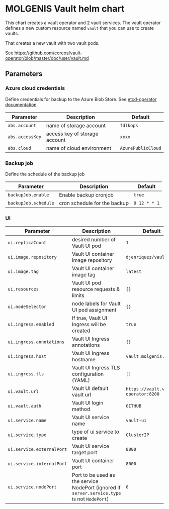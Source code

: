 # MOLGENIS Vault helm chart

This chart creates a vault operator and 2 vault services.
The vault operator defines a new custom resource named `vault` that you can use to create vaults.

That creates a new vault with two vault pods.

See https://github.com/coreos/vault-operator/blob/master/doc/user/vault.md

## Parameters

### Azure cloud credentials
Define credentials for backup to the Azure Blob Store.
See [etcd-operator documentation](https://github.com/coreos/etcd-operator/blob/master/doc/user/abs_backup.md).

| Parameter       | Description                   | Default            |
| --------------- | ----------------------------- | ------------------ |
| `abs.account`   | name of storage account       | `fdlkops`          |
| `abs.accessKey` | access key of storage account | `xxxx`             |
| `abs.cloud`     | name of cloud environment     | `AzurePublicCloud` |

### Backup job
Define the schedule of the backup job

| Parameter            | Description                  | Default       |
| -------------------- | ---------------------------- | ------------- |
| `backupJob.enable`   | Enable backup cronjob        | `true`        |
| `backupJob.schedule` | cron schedule for the backup | `0 12 * * 1`  |

### UI

Parameter | Description | Default
--------- | ----------- | ------- 
`ui.replicaCount` | desired number of Vault UI pod | `1`
`ui.image.repository` | Vault UI container image repository | `djenriquez/vault-ui`
`ui.image.tag` | Vault UI container image tag | `latest`
`ui.resources` | Vault UI pod resource requests & limits | `{}`
`ui.nodeSelector` | node labels for Vault UI pod assignment | `{}`
`ui.ingress.enabled` | If true, Vault UI Ingress will be created | `true`
`ui.ingress.annotations` | Vault UI Ingress annotations | `{}`
`ui.ingress.host` | Vault UI Ingress hostname | `vault.molgenis.org`
`ui.ingress.tls` | Vault UI Ingress TLS configuration (YAML) | `[]`
`ui.vault.url` | Vault UI default vault url | `https://vault.vault-operator:8200`
`ui.vault.auth` | Vault UI login method | `GITHUB`
`ui.service.name` | Vault UI service name | `vault-ui`
`ui.service.type` | type of ui service to create | `ClusterIP`
`ui.service.externalPort` | Vault UI service target port | `8000`
`ui.service.internalPort` | Vault UI container port | `8000`
`ui.service.nodePort` | Port to be used as the service NodePort (ignored if `server.service.type` is not `NodePort`) | `0`